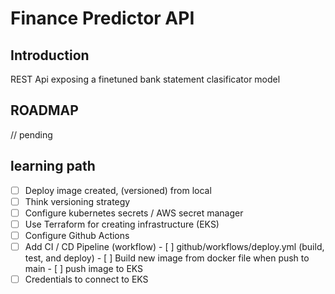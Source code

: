 # Finance Predictor API

## Introduction

REST Api exposing a finetuned bank statement clasificator model

## ROADMAP

// pending

## learning path

- [ ]  Deploy image created, (versioned) from local 
  - [ ]  Think versioning strategy
- [ ]  Configure kubernetes secrets / AWS secret manager
- [ ]  Use Terraform for creating infrastructure (EKS)
- [ ]  Configure Github Actions
  - [ ]  Add CI / CD Pipeline (workflow)
    - [ ]  github/workflows/deploy.yml (build, test, and deploy)
    - [ ]  Build new image from docker file when push to main
    - [ ]  push image to EKS
  - [ ]  Credentials to connect to EKS